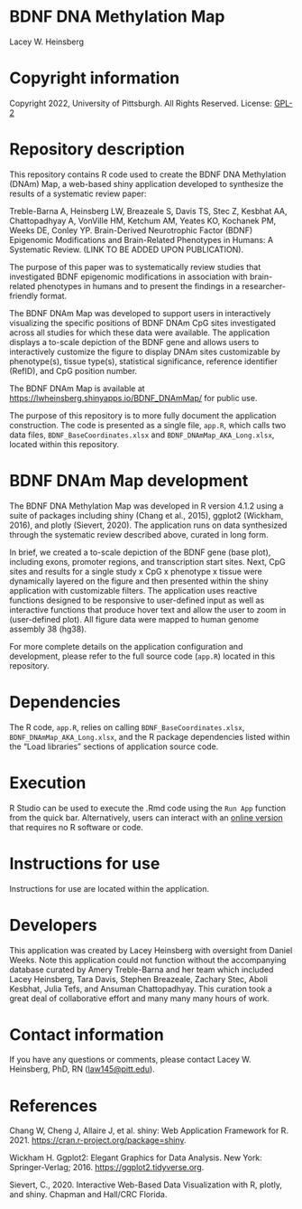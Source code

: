 BDNF DNA Methylation Map
================
Lacey W. Heinsberg

# Copyright information

Copyright 2022, University of Pittsburgh. All Rights Reserved. License:
[GPL-2](https://www.gnu.org/licenses/old-licenses/gpl-2.0.en.html)

# Repository description

This repository contains R code used to create the BDNF DNA Methylation
(DNAm) Map, a web-based shiny application developed to synthesize the
results of a systematic review paper:

Treble-Barna A, Heinsberg LW, Breazeale S, Davis TS, Stec Z, Kesbhat AA,
Chattopadhyay A, VonVille HM, Ketchum AM, Yeates KO, Kochanek PM, Weeks
DE, Conley YP. Brain-Derived Neurotrophic Factor (BDNF) Epigenomic
Modifications and Brain-Related Phenotypes in Humans: A Systematic
Review. (LINK TO BE ADDED UPON PUBLICATION).

The purpose of this paper was to systematically review studies that
investigated BDNF epigenomic modifications in association with
brain-related phenotypes in humans and to present the findings in a
researcher-friendly format.

The BDNF DNAm Map was developed to support users in interactively
visualizing the specific positions of BDNF DNAm CpG sites investigated
across all studies for which these data were available. The application
displays a to-scale depiction of the BDNF gene and allows users to
interactively customize the figure to display DNAm sites customizable by
phenotype(s), tissue type(s), statistical significance, reference
identifier (RefID), and CpG position number.

The BDNF DNAm Map is available at
<https://lwheinsberg.shinyapps.io/BDNF_DNAmMap/> for public use.

The purpose of this repository is to more fully document the application
construction. The code is presented as a single file, `app.R`, which
calls two data files, `BDNF_BaseCoordinates.xlsx` and
`BDNF_DNAmMap_AKA_Long.xlsx`, located within this repository.

# BDNF DNAm Map development

The BDNF DNA Methylation Map was developed in R version 4.1.2 using a
suite of packages including shiny (Chang et al., 2015), ggplot2
(Wickham, 2016), and plotly (Sievert, 2020). The application runs on
data synthesized through the systematic review described above, curated
in long form.

In brief, we created a to-scale depiction of the BDNF gene (base plot),
including exons, promoter regions, and transcription start sites. Next,
CpG sites and results for a single study x CpG x phenotype x tissue were
dynamically layered on the figure and then presented within the shiny
application with customizable filters. The application uses reactive
functions designed to be responsive to user-defined input as well as
interactive functions that produce hover text and allow the user to zoom
in (user-defined plot). All figure data were mapped to human genome
assembly 38 (hg38).

For more complete details on the application configuration and
development, please refer to the full source code (`app.R`) located in
this repository.

# Dependencies

The R code, `app.R`, relies on calling `BDNF_BaseCoordinates.xlsx`,
`BDNF_DNAmMap_AKA_Long.xlsx`, and the R package dependencies listed
within the “Load libraries” sections of application source code.

# Execution

R Studio can be used to execute the .Rmd code using the `Run App`
function from the quick bar. Alternatively, users can interact with an
[online version](https://lwheinsberg.shinyapps.io/BDNF_DNAmMap/) that
requires no R software or code.

# Instructions for use

Instructions for use are located within the application.

# Developers

This application was created by Lacey Heinsberg with oversight from
Daniel Weeks. Note this application could not function without the
accompanying database curated by Amery Treble-Barna and her team which
included Lacey Heinsberg, Tara Davis, Stephen Breazeale, Zachary Stec,
Aboli Kesbhat, Julia Tefs, and Ansuman Chattopadhyay. This curation took
a great deal of collaborative effort and many many many hours of work.

# Contact information

If you have any questions or comments, please contact Lacey W.
Heinsberg, PhD, RN (<law145@pitt.edu>).

# References

Chang W, Cheng J, Allaire J, et al. shiny: Web Application Framework for
R. 2021. <https://cran.r-project.org/package=shiny>.

Wickham H. Ggplot2: Elegant Graphics for Data Analysis. New York:
Springer-Verlag; 2016. <https://ggplot2.tidyverse.org>.

Sievert, C., 2020. Interactive Web-Based Data Visualization with R,
plotly, and shiny. Chapman and Hall/CRC Florida.
